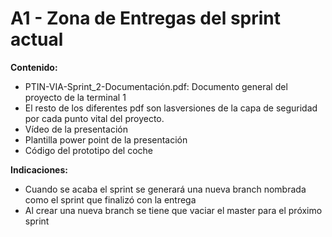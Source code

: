 # A1 - Zona de Entregas del sprint actual
**Contenido:**
- PTIN-VIA-Sprint_2-Documentación.pdf: Documento general del proyecto de la terminal 1
- El resto de los diferentes pdf son lasversiones de la capa de seguridad por cada punto vital del proyecto.
- Vídeo de la presentación
- Plantilla power point de la presentación
- Código del prototipo del coche

**Indicaciones:**
- Cuando se acaba el sprint se generará una nueva branch nombrada como el sprint que finalizó con la entrega
- Al crear una nueva branch se tiene que vaciar el master para el próximo sprint
